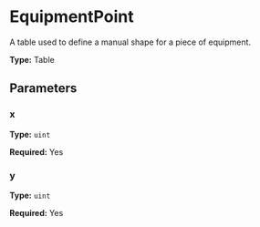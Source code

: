 # EquipmentPoint

A table used to define a manual shape for a piece of equipment.

**Type:** Table

## Parameters

### x

**Type:** `uint`

**Required:** Yes

### y

**Type:** `uint`

**Required:** Yes

